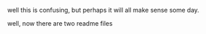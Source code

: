 well this is confusing, but perhaps it will all make sense some day.

well, now there are two readme files
